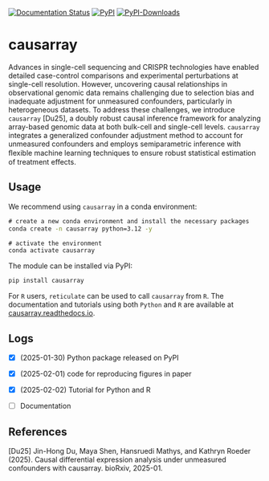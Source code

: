 [![Documentation Status](https://readthedocs.org/projects/causarray/badge/?version=latest)](https://causarray.readthedocs.io/en/latest/?badge=latest)
[![PyPI](https://img.shields.io/pypi/v/causarray?label=pypi)](https://pypi.org/project/causarray)
[![PyPI-Downloads](https://img.shields.io/pepy/dt/causarray)](https://pepy.tech/project/causarray)


# causarray

Advances in single-cell sequencing and CRISPR technologies have enabled detailed case-control comparisons and experimental perturbations at single-cell resolution. However, uncovering causal relationships in observational genomic data remains challenging due to selection bias and inadequate adjustment for unmeasured confounders, particularly in heterogeneous datasets. To address these challenges, we introduce `causarray` [Du25], a doubly robust causal inference framework for analyzing array-based genomic data at both bulk-cell and single-cell levels. `causarray` integrates a generalized confounder adjustment method to account for unmeasured confounders and employs semiparametric inference with ﬂexible machine learning techniques to ensure robust statistical estimation of treatment effects.


## Usage

We recommend using `causarray` in a conda environment:
```cmd
# create a new conda environment and install the necessary packages
conda create -n causarray python=3.12 -y

# activate the environment
conda activate causarray
```

The module can be installed via PyPI:
```cmd
pip install causarray
```

For `R` users, `reticulate` can be used to call `causarray` from `R`.
The documentation and tutorials using both `Python` and `R` are available at [causarray.readthedocs.io](https://causarray.readthedocs.io/en/latest/).



## Logs

- [x] (2025-01-30) Python package released on PyPI
- [x] (2025-02-01) code for reproducing figures in paper
- [x] (2025-02-02) Tutorial for Python and R
- [ ] Documentation


<!-- 
# Development

The dependencies for running `causarray` method are listed in `environment.yml` and can be installed by running

```cmd
PIP_NO_DEPS=1 conda env create -f environment.yml
```


## Build
```cmd
git tag 0.0.0
git tag --delete 1.0.0
python -m pip install .
```

## Testing
```cmd
python -m pytest tests/test_gcate.py
python -m pytest tests/test_DR_learner.py
```

## Documentation

```cmd
mkdir docs
cd docs
sphinx-quickstart

make html # sphinx-build source build


rmarkdown::render("perturbseq.Rmd", rmarkdown::md_document(variant = "markdown_github"))
```
-->


## References
[Du25] Jin-Hong Du, Maya Shen, Hansruedi Mathys, and Kathryn Roeder (2025). Causal differential expression analysis under unmeasured confounders with causarray. bioRxiv, 2025-01.
